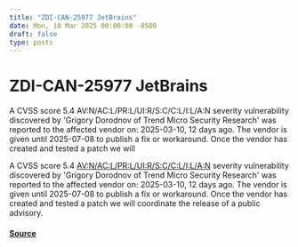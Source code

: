 ```yaml
---
title: "ZDI-CAN-25977 JetBrains"
date: Mon, 10 Mar 2025 00:00:00 -0500
draft: false
type: posts
---
```

# ZDI-CAN-25977 JetBrains





A CVSS score 5.4 AV:N/AC:L/PR:L/UI:R/S:C/C:L/I:L/A:N severity vulnerability discovered by 'Grigory Dorodnov of Trend Micro Security Research' was reported to the affected vendor on: 2025-03-10, 12 days ago. The vendor is given until 2025-07-08 to publish a fix or workaround. Once the vendor has created and tested a patch we will

A CVSS score 5.4 [AV:N/AC:L/PR:L/UI:R/S:C/C:L/I:L/A:N](https://nvd.nist.gov/cvss.cfm?calculator&version=3.0&vector=AV:N/AC:L/PR:L/UI:R/S:C/C:L/I:L/A:N) severity vulnerability discovered by 'Grigory Dorodnov of Trend Micro Security Research' was reported to the affected vendor on: 2025-03-10, 12 days ago. The vendor is given until 2025-07-08 to publish a fix or workaround. Once the vendor has created and tested a patch we will coordinate the release of a public advisory.

#### [Source](http://www.zerodayinitiative.com/advisories/upcoming/)

